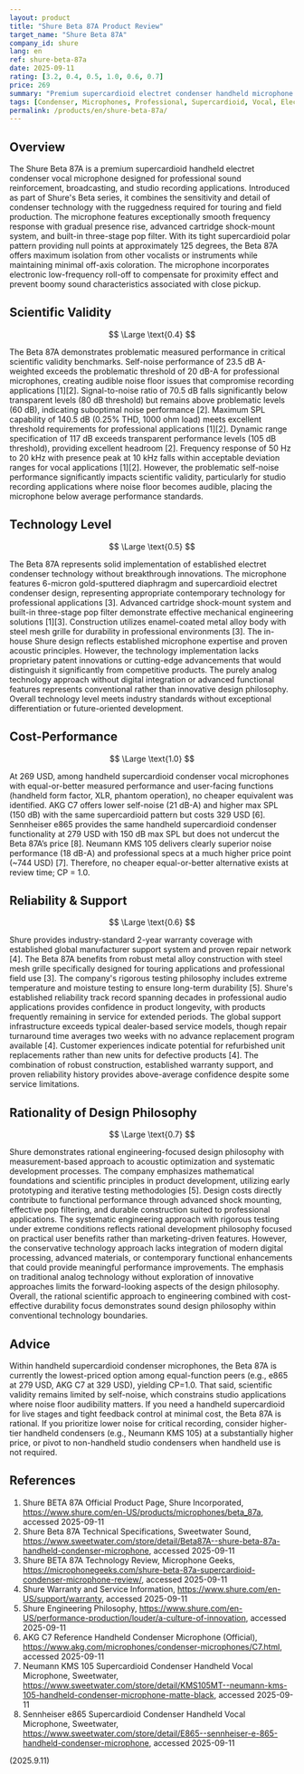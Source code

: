 ```yaml
---
layout: product
title: "Shure Beta 87A Product Review"
target_name: "Shure Beta 87A"
company_id: shure
lang: en
ref: shure-beta-87a
date: 2025-09-11
rating: [3.2, 0.4, 0.5, 1.0, 0.6, 0.7]
price: 269
summary: "Premium supercardioid electret condenser handheld microphone designed for professional live vocals, featuring advanced shock mounting and built-in pop filtering, but limited by problematic self-noise performance"
tags: [Condenser, Microphones, Professional, Supercardioid, Vocal, Electret]
permalink: /products/en/shure-beta-87a/
---
```

## Overview

The Shure Beta 87A is a premium supercardioid handheld electret condenser vocal microphone designed for professional sound reinforcement, broadcasting, and studio recording applications. Introduced as part of Shure's Beta series, it combines the sensitivity and detail of condenser technology with the ruggedness required for touring and field production. The microphone features exceptionally smooth frequency response with gradual presence rise, advanced cartridge shock-mount system, and built-in three-stage pop filter. With its tight supercardioid polar pattern providing null points at approximately 125 degrees, the Beta 87A offers maximum isolation from other vocalists or instruments while maintaining minimal off-axis coloration. The microphone incorporates electronic low-frequency roll-off to compensate for proximity effect and prevent boomy sound characteristics associated with close pickup.

## Scientific Validity

$$ \Large \text{0.4} $$

The Beta 87A demonstrates problematic measured performance in critical scientific validity benchmarks. Self-noise performance of 23.5 dB A-weighted exceeds the problematic threshold of 20 dB-A for professional microphones, creating audible noise floor issues that compromise recording applications [1][2]. Signal-to-noise ratio of 70.5 dB falls significantly below transparent levels (80 dB threshold) but remains above problematic levels (60 dB), indicating suboptimal noise performance [2]. Maximum SPL capability of 140.5 dB (0.25% THD, 1000 ohm load) meets excellent threshold requirements for professional applications [1][2]. Dynamic range specification of 117 dB exceeds transparent performance levels (105 dB threshold), providing excellent headroom [2]. Frequency response of 50 Hz to 20 kHz with presence peak at 10 kHz falls within acceptable deviation ranges for vocal applications [1][2]. However, the problematic self-noise performance significantly impacts scientific validity, particularly for studio recording applications where noise floor becomes audible, placing the microphone below average performance standards.

## Technology Level

$$ \Large \text{0.5} $$

The Beta 87A represents solid implementation of established electret condenser technology without breakthrough innovations. The microphone features 6-micron gold-sputtered diaphragm and supercardioid electret condenser design, representing appropriate contemporary technology for professional applications [3]. Advanced cartridge shock-mount system and built-in three-stage pop filter demonstrate effective mechanical engineering solutions [1][3]. Construction utilizes enamel-coated metal alloy body with steel mesh grille for durability in professional environments [3]. The in-house Shure design reflects established microphone expertise and proven acoustic principles. However, the technology implementation lacks proprietary patent innovations or cutting-edge advancements that would distinguish it significantly from competitive products. The purely analog technology approach without digital integration or advanced functional features represents conventional rather than innovative design philosophy. Overall technology level meets industry standards without exceptional differentiation or future-oriented development.

## Cost-Performance

$$ \Large \text{1.0} $$

At 269 USD, among handheld supercardioid condenser vocal microphones with equal-or-better measured performance and user-facing functions (handheld form factor, XLR, phantom operation), no cheaper equivalent was identified. AKG C7 offers lower self-noise (21 dB-A) and higher max SPL (150 dB) with the same supercardioid pattern but costs 329 USD [6]. Sennheiser e865 provides the same handheld supercardioid condenser functionality at 279 USD with 150 dB max SPL but does not undercut the Beta 87A’s price [8]. Neumann KMS 105 delivers clearly superior noise performance (18 dB-A) and professional specs at a much higher price point (~744 USD) [7]. Therefore, no cheaper equal-or-better alternative exists at review time; CP = 1.0.

## Reliability & Support

$$ \Large \text{0.6} $$

Shure provides industry-standard 2-year warranty coverage with established global manufacturer support system and proven repair network [4]. The Beta 87A benefits from robust metal alloy construction with steel mesh grille specifically designed for touring applications and professional field use [3]. The company's rigorous testing philosophy includes extreme temperature and moisture testing to ensure long-term durability [5]. Shure's established reliability track record spanning decades in professional audio applications provides confidence in product longevity, with products frequently remaining in service for extended periods. The global support infrastructure exceeds typical dealer-based service models, though repair turnaround time averages two weeks with no advance replacement program available [4]. Customer experiences indicate potential for refurbished unit replacements rather than new units for defective products [4]. The combination of robust construction, established warranty support, and proven reliability history provides above-average confidence despite some service limitations.

## Rationality of Design Philosophy

$$ \Large \text{0.7} $$

Shure demonstrates rational engineering-focused design philosophy with measurement-based approach to acoustic optimization and systematic development processes. The company emphasizes mathematical foundations and scientific principles in product development, utilizing early prototyping and iterative testing methodologies [5]. Design costs directly contribute to functional performance through advanced shock mounting, effective pop filtering, and durable construction suited to professional applications. The systematic engineering approach with rigorous testing under extreme conditions reflects rational development philosophy focused on practical user benefits rather than marketing-driven features. However, the conservative technology approach lacks integration of modern digital processing, advanced materials, or contemporary functional enhancements that could provide meaningful performance improvements. The emphasis on traditional analog technology without exploration of innovative approaches limits the forward-looking aspects of the design philosophy. Overall, the rational scientific approach to engineering combined with cost-effective durability focus demonstrates sound design philosophy within conventional technology boundaries.

## Advice

Within handheld supercardioid condenser microphones, the Beta 87A is currently the lowest-priced option among equal-function peers (e.g., e865 at 279 USD, AKG C7 at 329 USD), yielding CP=1.0. That said, scientific validity remains limited by self-noise, which constrains studio applications where noise floor audibility matters. If you need a handheld supercardioid for live stages and tight feedback control at minimal cost, the Beta 87A is rational. If you prioritize lower noise for critical recording, consider higher-tier handheld condensers (e.g., Neumann KMS 105) at a substantially higher price, or pivot to non-handheld studio condensers when handheld use is not required.

## References

1. Shure BETA 87A Official Product Page, Shure Incorporated, https://www.shure.com/en-US/products/microphones/beta_87a, accessed 2025-09-11
2. Shure Beta 87A Technical Specifications, Sweetwater Sound, https://www.sweetwater.com/store/detail/Beta87A--shure-beta-87a-handheld-condenser-microphone, accessed 2025-09-11  
3. Shure BETA 87A Technology Review, Microphone Geeks, https://microphonegeeks.com/shure-beta-87a-supercardioid-condenser-microphone-review/, accessed 2025-09-11
4. Shure Warranty and Service Information, https://www.shure.com/en-US/support/warranty, accessed 2025-09-11
5. Shure Engineering Philosophy, https://www.shure.com/en-US/performance-production/louder/a-culture-of-innovation, accessed 2025-09-11
6. AKG C7 Reference Handheld Condenser Microphone (Official), https://www.akg.com/microphones/condenser-microphones/C7.html, accessed 2025-09-11
7. Neumann KMS 105 Supercardioid Condenser Handheld Vocal Microphone, Sweetwater, https://www.sweetwater.com/store/detail/KMS105MT--neumann-kms-105-handheld-condenser-microphone-matte-black, accessed 2025-09-11
8. Sennheiser e865 Supercardioid Condenser Handheld Vocal Microphone, Sweetwater, https://www.sweetwater.com/store/detail/E865--sennheiser-e-865-handheld-condenser-microphone, accessed 2025-09-11

(2025.9.11)